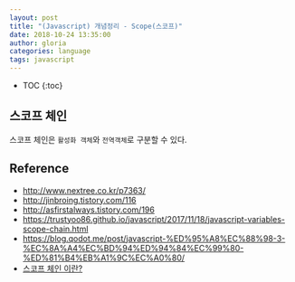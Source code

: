 ```yaml
---
layout: post
title: "(Javascript) 개념정리 - Scope(스코프)"
date: 2018-10-24 13:35:00
author: gloria
categories: language
tags: javascript
---
```


* TOC
{:toc}


## 스코프 체인
스코프 체인은 `활성화 객체`와 `전역객체`로 구분할 수 있다.



## Reference
- http://www.nextree.co.kr/p7363/
- http://jinbroing.tistory.com/116
- http://asfirstalways.tistory.com/196
- https://trustyoo86.github.io/javascript/2017/11/18/javascript-variables-scope-chain.html
- https://blog.qodot.me/post/javascript-%ED%95%A8%EC%88%98-3-%EC%8A%A4%EC%BD%94%ED%94%84%EC%99%80-%ED%81%B4%EB%A1%9C%EC%A0%80/
- [스코프 체인 이란?](https://tyle.io/blog/54)